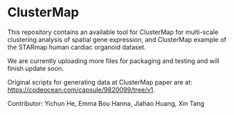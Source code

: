# ClusterMap

This repository contains an available tool for ClusterMap for multi-scale clustering analysis of spatial gene expression, and ClusterMap example of the STARmap human cardiac organoid dataset.



We are currently uploading more files for packaging and testing and will finish update soon.



Original scripts for generating data at ClusterMap paper are at: https://codeocean.com/capsule/9820099/tree/v1.




Contributor: Yichun He, Emma Bou Hanna, Jiahao Huang, Xin Tang
